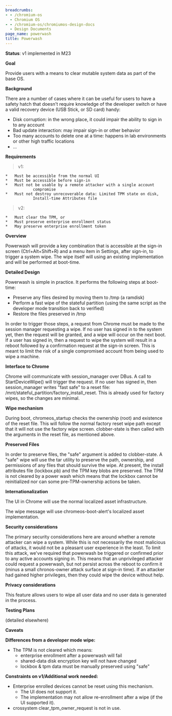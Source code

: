 ```yaml
---
breadcrumbs:
- - /chromium-os
  - Chromium OS
- - /chromium-os/chromiumos-design-docs
  - Design Documents
page_name: powerwash
title: Powerwash
---
```


**Status**: v1 implemented in M23

**Goal**

Provide users with a means to clear mutable system data as part of the base OS.

**Background**

There are a number of cases where it can be useful for users to have a safety
hatch that doesn't require knowledge of the developer switch or have a valid
recovery device (USB Stick, or SD card) handy:

*   Disk corruption: in the wrong place, it could impair the ability to
            sign in to any account
*   Bad update interaction: may impair sign-in or other behavior
*   Too many accounts to delete one at a time: happens in lab
            environments or other high traffic locations
*   ...

**Requirements**

> v1:

    *   Must be accessible from the normal UI
    *   Must be accessible before sign-in
    *   Must not be usable by a remote attacker with a single account
                compromise
    *   Must not destroy unrecoverable data: Limited TPM state on disk,
                Install-time Attributes file

> v2:

    *   Must clear the TPM, or
    *   Must preserve enterprise enrollment status
    *   May preserve enterprise enrollment token

**Overview**

Powerwash will provide a key combination that is accessible at the sign-in
screen (Ctrl+Alt+Shift+R) and a menu item in Settings, after sign-in, to trigger
a system wipe. The wipe itself will using an existing implementation and will be
performed at boot-time.

**Detailed Design**

Powerwash is simple in practice. It performs the following steps at boot-time:

*   Preserve any files desired by moving them to /tmp (a ramdisk)
*   Perform a fast wipe of the stateful partition (using the same script
            as the developer mode transition back to verified)
*   Restore the files preserved in /tmp

In order to trigger those steps, a request from Chrome must be made to the
session manager requesting a wipe. If no user has signed in to the system yet,
then the request will be granted, and a wipe will occur on the next boot. If a
user has signed in, then a request to wipe the system will result in a reboot
followed by a confirmation request at the sign-in screen. This is meant to limit
the risk of a single compromised account from being used to wipe a machine.

**Interface to Chrome**

Chrome will communicate with session_manager over DBus. A call to
StartDeviceWipe() will trigger the request. If no user has signed in, then
session_manager writes "fast safe" to a reset file:
/mnt/stateful_partition/factory_install_reset. This is already used for factory
wipes, so the changes are minimal.

**Wipe mechanism**

During boot, chromeos_startup checks the ownership (root) and existence of the
reset file. This will follow the normal factory reset wipe path except that it
will not use the factory wipe screen. clobber-state is then called with the
arguments in the reset file, as mentioned above.

**Preserved Files**

In order to preserve files, the "safe" argument is added to clobber-state. A
"safe" wipe will use the tar utility to preserve the path, ownership, and
permissions of any files that should survive the wipe. At present, the install
attributes file (lockbox.pb) and the TPM key blobs are preserved. The TPM is not
cleared by a power wash which means that the lockbox cannot be reinitialized nor
can some pre-TPM-ownership actions be taken.

**Internationalization**

The UI in Chrome will use the normal localized asset infrastructure.

The wipe message will use chromeos-boot-alert's localized asset implementation.

**Security considerations**

The primary security considerations here are around whether a remote attacker
can wipe a system. While this is not necessarily the most malicious of attacks,
it would not be a pleasant user experience in the least. To limit this attack,
we've required that powerwash be triggered or confirmed prior to any active
accounts signing in. This means that an unprivileged attacker could request a
powerwash, but not persist across the reboot to confirm it (minus a small
chronos-owner attack surface at sign-in time). If an attacker had gained higher
privileges, then they could wipe the device without help.

**Privacy considerations**

This feature allows users to wipe all user data and no user data is generated in
the process.

**Testing Plans**

(detailed elsewhere)

**Caveats**

**Differences from a developer mode wipe:**

*   The TPM is not cleared which means:
    *   enterprise enrollment after a powerwash will fail
    *   shared-data disk encryption key will not have changed
    *   lockbox & tpm data must be manually preserved using "safe"

**Constraints on v1/Additional work needed:**

*   Enterprise enrolled devices cannot be reset using this mechanism.
    *   The UI does not support it.
    *   The implementation may not allow re-enrollment after a wipe (if
                the UI supported it).
*   crossystem clear_tpm_owner_request is not in use.
